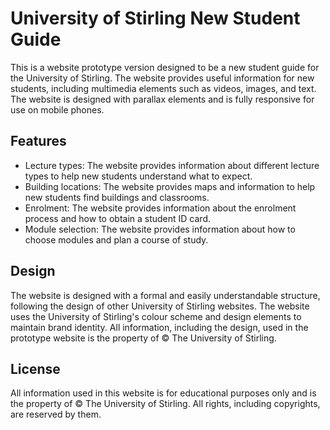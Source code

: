 # University of Stirling New Student Guide

This is a website prototype version designed to be a new student guide for the University of Stirling. The website provides useful information for new students, including multimedia elements such as videos, images, and text. The website is designed with parallax elements and is fully responsive for use on mobile phones.
## Features
* Lecture types: The website provides information about different lecture types to help new students understand what to expect.
* Building locations: The website provides maps and information to help new students find buildings and classrooms.
* Enrolment: The website provides information about the enrolment process and how to obtain a student ID card.
* Module selection: The website provides information about how to choose modules and plan a course of study.

## Design

The website is designed with a formal and easily understandable structure, following the design of other University of Stirling websites. The website uses the University of Stirling's colour scheme and design elements to maintain brand identity. All information, including the design, used in the prototype website is the property of © The University of Stirling.

## License

All information used in this website is for educational purposes only and is the property of © The University of Stirling. All rights, including copyrights, are reserved by them.
